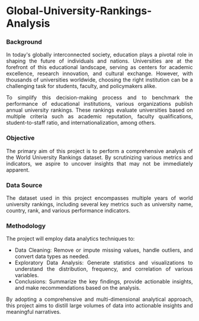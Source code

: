 # Global-University-Rankings-Analysis

<div style="text-align: justify;">

### Background
In today's globally interconnected society, education plays a pivotal role in shaping the future of individuals and nations. Universities are at the forefront of this educational landscape, serving as centers for academic excellence, research innovation, and cultural exchange. However, with thousands of universities worldwide, choosing the right institution can be a challenging task for students, faculty, and policymakers alike.

To simplify this decision-making process and to benchmark the performance of educational institutions, various organizations publish annual university rankings. These rankings evaluate universities based on multiple criteria such as academic reputation, faculty qualifications, student-to-staff ratio, and internationalization, among others.

### Objective
The primary aim of this project is to perform a comprehensive analysis of the World University Rankings dataset. By scrutinizing various metrics and indicators, we aspire to uncover insights that may not be immediately apparent.

### Data Source
The dataset used in this project encompasses multiple years of world university rankings, including several key metrics such as university name, country, rank, and various performance indicators.

### Methodology

The project will employ data analytics techniques to:

<ul>
<li>Data Cleaning: Remove or impute missing values, handle outliers, and convert data types as needed.</li>
<li>Exploratory Data Analysis: Generate statistics and visualizations to understand the distribution, frequency, and correlation of various variables.</li>
<li>Conclusions: Summarize the key findings, provide actionable insights, and make recommendations based on the analysis.</li>
</ul>
By adopting a comprehensive and multi-dimensional analytical approach, this project aims to distill large volumes of data into actionable insights and meaningful narratives. 

<div style="text-align: right;">
